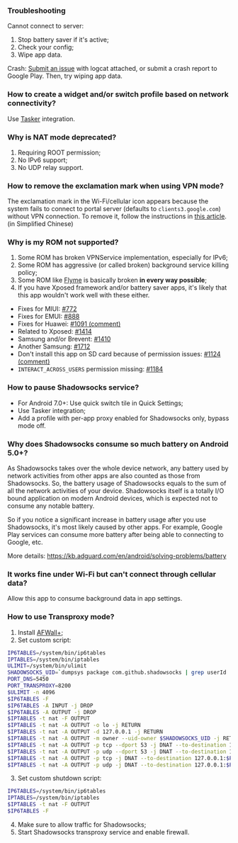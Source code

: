 ### Troubleshooting

Cannot connect to server:

1. Stop battery saver if it's active;
2. Check your config;
3. Wipe app data.

Crash: [Submit an issue](https://github.com/shadowsocks/shadowsocks-android/issues/new) with logcat attached, or submit a crash report to Google Play. Then, try wiping app data.

### How to create a widget and/or switch profile based on network connectivity?

Use [Tasker](http://tasker.dinglisch.net/) integration.

### Why is NAT mode deprecated?

1. Requiring ROOT permission;
2. No IPv6 support;
3. No UDP relay support.

### How to remove the exclamation mark when using VPN mode?

The exclamation mark in the Wi-Fi/cellular icon appears because the system fails to connect to portal server (defaults to `clients3.google.com`) without VPN connection. To remove it, follow the instructions in [this article](https://www.noisyfox.cn/45.html). (in Simplified Chinese)

### Why is my ROM not supported?

1. Some ROM has broken VPNService implementation, especially for IPv6;
2. Some ROM has aggressive (or called broken) background service killing policy;
3. Some ROM like [Flyme](https://github.com/shadowsocks/shadowsocks-android/issues/1821) is basically broken **in every way possible**;
4. If you have Xposed framework and/or battery saver apps, it's likely that this app wouldn't work well with these either.

* Fixes for MIUI: [#772](https://github.com/shadowsocks/shadowsocks-android/issues/772)
* Fixes for EMUI: [#888](https://github.com/shadowsocks/shadowsocks-android/issues/888)
* Fixes for Huawei: [#1091 (comment)](https://github.com/shadowsocks/shadowsocks-android/issues/1091#issuecomment-276949836)
* Related to Xposed: [#1414](https://github.com/shadowsocks/shadowsocks-android/issues/1414)
* Samsung and/or Brevent: [#1410](https://github.com/shadowsocks/shadowsocks-android/issues/1410)
* Another Samsung: [#1712](https://github.com/shadowsocks/shadowsocks-android/issues/1712)
* Don't install this app on SD card because of permission issues: [#1124 (comment)](https://github.com/shadowsocks/shadowsocks-android/issues/1124#issuecomment-307556453)
* `INTERACT_ACROSS_USERS` permission missing: [#1184](https://github.com/shadowsocks/shadowsocks-android/issues/1184)

### How to pause Shadowsocks service?

* For Android 7.0+: Use quick switch tile in Quick Settings;
* Use Tasker integration;
* Add a profile with per-app proxy enabled for Shadowsocks only, bypass mode off.

### Why does Shadowsocks consume so much battery on Android 5.0+?

As Shadowsocks takes over the whole device network, any battery used by network activities from other apps are also counted as those from Shadowsocks. So, the battery usage of Shadowsocks equals to the sum of all the network activities of your device. Shadowsocks itself is a totally I/O bound application on modern Android devices, which is expected not to consume any notable battery.

So if you notice a significant increase in battery usage after you use Shadowsocks, it's most likely caused by other apps. For example, Google Play services can consume more battery after being able to connecting to Google, etc.

More details: https://kb.adguard.com/en/android/solving-problems/battery

### It works fine under Wi-Fi but can't connect through cellular data?

Allow this app to consume background data in app settings.

### How to use Transproxy mode?

1. Install [AFWall+](https://github.com/ukanth/afwall);
2. Set custom script:
```sh
IP6TABLES=/system/bin/ip6tables
IPTABLES=/system/bin/iptables
ULIMIT=/system/bin/ulimit
SHADOWSOCKS_UID=`dumpsys package com.github.shadowsocks | grep userId | cut -d= -f2 - | cut -d' ' -f1 -`
PORT_DNS=5450
PORT_TRANSPROXY=8200
$ULIMIT -n 4096
$IP6TABLES -F
$IP6TABLES -A INPUT -j DROP
$IP6TABLES -A OUTPUT -j DROP
$IPTABLES -t nat -F OUTPUT
$IPTABLES -t nat -A OUTPUT -o lo -j RETURN
$IPTABLES -t nat -A OUTPUT -d 127.0.0.1 -j RETURN
$IPTABLES -t nat -A OUTPUT -m owner --uid-owner $SHADOWSOCKS_UID -j RETURN
$IPTABLES -t nat -A OUTPUT -p tcp --dport 53 -j DNAT --to-destination 127.0.0.1:$PORT_DNS
$IPTABLES -t nat -A OUTPUT -p udp --dport 53 -j DNAT --to-destination 127.0.0.1:$PORT_DNS
$IPTABLES -t nat -A OUTPUT -p tcp -j DNAT --to-destination 127.0.0.1:$PORT_TRANSPROXY
$IPTABLES -t nat -A OUTPUT -p udp -j DNAT --to-destination 127.0.0.1:$PORT_TRANSPROXY
```
3. Set custom shutdown script:
```sh
IP6TABLES=/system/bin/ip6tables
IPTABLES=/system/bin/iptables
$IPTABLES -t nat -F OUTPUT
$IP6TABLES -F
```
4. Make sure to allow traffic for Shadowsocks;
5. Start Shadowsocks transproxy service and enable firewall.
